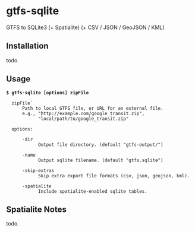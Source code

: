 # gtfs-sqlite
GTFS to SQLite3 (+ Spatialite) (+ CSV / JSON / GeoJSON / KML)

## Installation
todo.

## Usage

**`$ gtfs-sqlite [options] zipFile`**

```
  zipFile`
      Path to local GTFS file, or URL for an external file.
      e.g., "http://example.com/google_transit.zip",
            "local/path/to/google_transit.zip"

  options:

      -dir
        	Output file directory. (default "gtfs-output/")

      -name
        	Output sqlite filename. (default "gtfs.sqlite")

      -skip-extras
        	Skip extra export file formats (csv, json, geojson, kml).

      -spatialite
        	Include spatialite-enabled sqlite tables.
```

## Spatialite Notes
todo.
